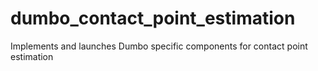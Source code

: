 dumbo_contact_point_estimation
==============================

Implements and launches Dumbo specific components for contact point estimation
